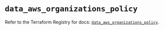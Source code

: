 # `data_aws_organizations_policy`

Refer to the Terraform Registry for docs: [`data_aws_organizations_policy`](https://registry.terraform.io/providers/hashicorp/aws/6.0.0/docs/data-sources/organizations_policy).

